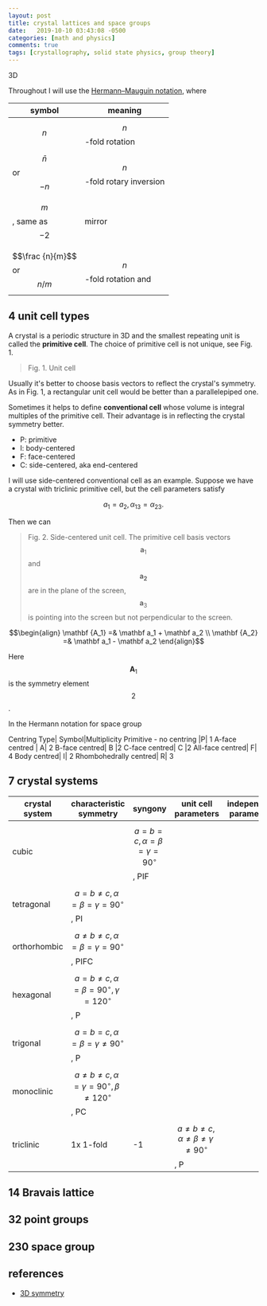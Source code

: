 ```yaml
---
layout: post
title: crystal lattices and space groups
date:   2019-10-10 03:43:08 -0500
categories: [math and physics]
comments: true
tags: [crystallography, solid state physics, group theory]
---
```


3D

Throughout I will use the [Hermann–Mauguin notation](https://en.wikipedia.org/wiki/Hermann%E2%80%93Mauguin_notation),
where

symbol | meaning
--- | ---
$$n$$ | $$n$$-fold rotation
$$\bar n$$ or $$-n$$ | $$n$$-fold rotary inversion
$$m$$, same as $$-2$$ | mirror
$$\frac {n}{m}$$ or $$n/m$$ | $$n$$-fold rotation and

## 4 unit cell types

A crystal is a periodic structure in 3D and the smallest repeating unit is called
the **primitive cell**.
The choice of primitive cell is not unique, see Fig. 1.

> Fig. 1. Unit cell

Usually it's better to choose basis vectors to reflect the crystal's symmetry.
As in Fig. 1, a rectangular unit cell would be better than a parallelepiped one.

Sometimes it helps to define **conventional cell** whose volume is integral
multiples of the primitive cell.
Their advantage is in reflecting the crystal symmetry better.

- P: primitive
- I: body-centered
- F: face-centered
- C: side-centered, aka end-centered

I will use side-centered conventional cell as an example. Suppose we have a
crystal with triclinic primitive cell, but the cell parameters satisfy

$$ a_1 = a_2, \alpha_{13} = \alpha_{23}.$$

Then we can

> Fig. 2. Side-centered unit cell. The primitive cell basis vectors $$\mathbf a_1$$
  and $$\mathbf{a_2}$$ are in the plane of the screen, $$\mathbf a_3$$ is pointing
  into the screen but not perpendicular to the screen.

$$\begin{align}
\mathbf {A_1} =& \mathbf a_1 + \mathbf a_2 \\
\mathbf {A_2} =& \mathbf a_1 - \mathbf a_2
\end{align}$$

Here $$\mathbf A_1$$ is the symmetry element $$2$$.

In the Hermann notation for space group

Centring Type| Symbol|Multiplicity
Primitive - no centring |P|	1
A-face centred |	A|	2
B-face centred|	B	|2
C-face centred|	C	|2
All-face centred|	F|	4
Body centred|	I|	2
Rhombohedrally centred|	R|	3

## 7 crystal systems

crystal system | characteristic symmetry | syngony | unit cell parameters | independent parameters
--- | --- | --- | --- | ---
 cubic | | $$a=b=c , \alpha=\beta=\gamma=90^\circ$$, PIF
 tetragonal| $$a=b\neq c, \alpha=\beta=\gamma=90^\circ$$, PI
 orthorhombic| $$a\neq b\neq c, \alpha=\beta=\gamma=90^\circ$$, PIFC
 hexagonal| $$a=b\neq c, \alpha=\beta=90^\circ, \gamma=120^\circ$$, P
 trigonal| $$a=b=c, \alpha=\beta=\gamma\neq90^\circ$$, P
 monoclinic| $$a\neq b\neq c, \alpha=\gamma=90^\circ, \beta\neq120^\circ$$, PC
 triclinic| 1x 1-fold | -1 | $$a\neq b\neq c, \alpha\neq\beta\neq\gamma\neq90^\circ$$, P

## 14 Bravais lattice

## 32 point groups


## 230 space group

## references

- [3D symmetry](http://pd.chem.ucl.ac.uk/pdnn/symm1/symindex.htm)
